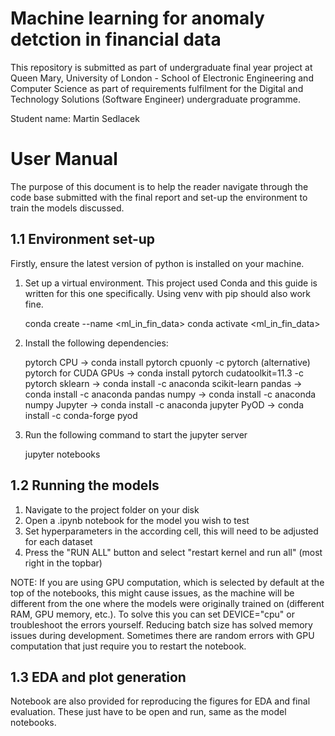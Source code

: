# Machine learning for anomaly detction in financial data
This repository is submitted as part of undergraduate final year project at 
Queen Mary, University of London - School of Electronic Engineering and Computer Science 
as part of requirements fulfilment for the Digital and Technology Solutions (Software Engineer)
undergraduate programme.

Student name: Martin Sedlacek

# User Manual

The purpose of this document is to help the reader navigate through the code base submitted with the final report and set-up the environment to train the models discussed. 

## 1.1 Environment set-up

Firstly, ensure the latest version of python is installed on your machine.

1. Set up a virtual environment. This project used Conda and this guide is written 
for this one specifically. Using venv with pip should also work fine.
   

    conda create --name <ml_in_fin_data>
    conda activate <ml_in_fin_data>


3. Install the following dependencies:


    pytorch CPU -> conda install pytorch cpuonly -c pytorch
    (alternative) pytorch for CUDA GPUs -> conda install pytorch cudatoolkit=11.3 -c pytorch
    sklearn -> conda install -c anaconda scikit-learn
    pandas -> conda install -c anaconda pandas
    numpy -> conda install -c anaconda numpy
    Jupyter -> conda install -c anaconda jupyter
    PyOD -> conda install -c conda-forge pyod

4. Run the following command to start the jupyter server


    jupyter notebooks


## 1.2 Running the models

1. Navigate to the project folder on your disk
2. Open a .ipynb notebook for the model you wish to test
3. Set hyperparameters in the according cell, this will need to be adjusted for each dataset 
4. Press the "RUN ALL" button and select "restart kernel and run all" (most right in the topbar)

NOTE: If you are using GPU computation, which is selected by default at the top of the notebooks, 
this might cause issues, as the machine will be different from the one where the models
were originally trained on (different RAM, GPU memory, etc.). To solve this you can set
DEVICE="cpu" or troubleshoot the errors yourself. Reducing batch size has solved memory issues
during development. Sometimes there are random errors with GPU computation that just require you
to restart the notebook.

## 1.3 EDA and plot generation

Notebook are also provided for reproducing the figures for EDA and final evaluation. 
These just have to be open and run, same as the model notebooks. 